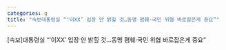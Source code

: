 ```yaml
---
categories: g
title: "속보대통령실 “‘이XX’ 입장 안 밝힐 것…동맹 폄훼·국민 위협 바로잡은게 중요”"
---
```

[속보]대통령실 &ldquo;&lsquo;이XX&rsquo; 입장 안 밝힐 것&hellip;동맹 폄훼&middot;국민 위협 바로잡은게 중요&rdquo;